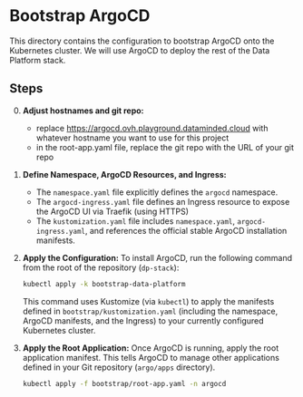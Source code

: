 # Bootstrap ArgoCD

This directory contains the configuration to bootstrap ArgoCD onto the Kubernetes cluster.
We will use ArgoCD to deploy the rest of the Data Platform stack.

## Steps
0.  **Adjust hostnames and git repo:**
    - replace https://argocd.ovh.playground.dataminded.cloud with whatever hostname you want to use for this project 
    - in the root-app.yaml file, replace the git repo with the URL of your git repo

1.  **Define Namespace, ArgoCD Resources, and Ingress:**
    - The `namespace.yaml` file explicitly defines the `argocd` namespace.
    - The `argocd-ingress.yaml` file defines an Ingress resource to expose the ArgoCD UI via Traefik (using HTTPS) 
    - The `kustomization.yaml` file includes `namespace.yaml`, `argocd-ingress.yaml`, and references the official stable ArgoCD installation manifests.

2.  **Apply the Configuration:**
    To install ArgoCD, run the following command from the root of the repository (`dp-stack`):
    ```bash
    kubectl apply -k bootstrap-data-platform
    ```
    This command uses Kustomize (via `kubectl`) to apply the manifests defined in `bootstrap/kustomization.yaml` (including the namespace, ArgoCD manifests, and the Ingress) to your currently configured Kubernetes cluster.

3.  **Apply the Root Application:**
    Once ArgoCD is running, apply the root application manifest. This tells ArgoCD to manage other applications defined in your Git repository (`argo/apps` directory).
    ```bash
    kubectl apply -f bootstrap/root-app.yaml -n argocd
    ```
